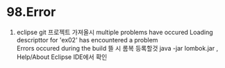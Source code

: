 # 98.Error

01. eclipse git 프로젝트 가져올시
    multiple problems have occured
    Loading descripttor for 'ex02' has encountered a problem\
    Errors occured during the build
    뜰 시
    롬복 등록할것
    java -jar lombok.jar , Help/About Eclipse IDE에서 확인
